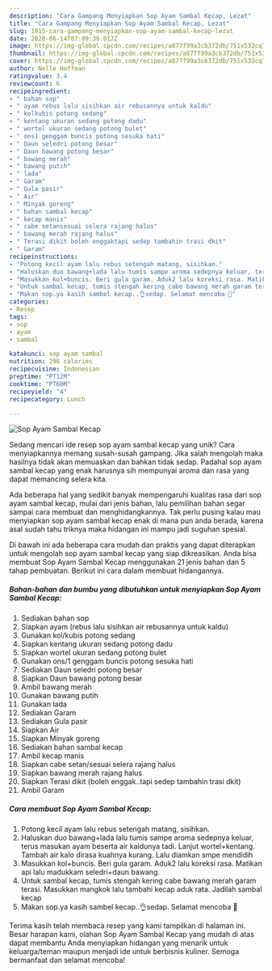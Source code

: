```yaml
---
description: "Cara Gampang Menyiapkan Sop Ayam Sambal Kecap, Lezat"
title: "Cara Gampang Menyiapkan Sop Ayam Sambal Kecap, Lezat"
slug: 1915-cara-gampang-menyiapkan-sop-ayam-sambal-kecap-lezat
date: 2020-06-14T07:09:39.012Z
image: https://img-global.cpcdn.com/recipes/a877f99a3cb372db/751x532cq70/sop-ayam-sambal-kecap-foto-resep-utama.jpg
thumbnail: https://img-global.cpcdn.com/recipes/a877f99a3cb372db/751x532cq70/sop-ayam-sambal-kecap-foto-resep-utama.jpg
cover: https://img-global.cpcdn.com/recipes/a877f99a3cb372db/751x532cq70/sop-ayam-sambal-kecap-foto-resep-utama.jpg
author: Nelle Hoffman
ratingvalue: 3.4
reviewcount: 6
recipeingredient:
- " bahan sop"
- " ayam rebus lalu sisihkan air rebusannya untuk kaldu"
- " kolkubis potong sedang"
- " kentang ukuran sedang potong dadu"
- " wortel ukuran sedang potong bulet"
- " ons1 genggam buncis potong sesuka hati"
- " Daun seledri potong besar"
- " Daun bawang potong besar"
- " bawang merah"
- " bawang putih"
- " lada"
- " Garam"
- " Gula pasir"
- " Air"
- " Minyak goreng"
- " bahan sambal kecap"
- " kecap manis"
- " cabe setansesuai selera rajang halus"
- " bawang merah rajang halus"
- " Terasi dikit boleh enggaktapi sedep tambahin trasi dkit"
- " Garam"
recipeinstructions:
- "Potong kecil ayam lalu rebus setengah matang, sisihkan."
- "Haluskan duo bawang+lada lalu tumis sampe aroma sedepnya keluar, terus masukan ayam beserta air kaldunya tadi. Lanjut wortel+kentang. Tambah air kalo dirasa kuahnya kurang. Lalu diamkan smpe mendidih"
- "Masukkan kol+buncis. Beri gula garam. Aduk2 lalu koreksi rasa. Matikan api lalu madukkam seledri+daun bawang."
- "Untuk sambal kecap, tumis stengah kering cabe bawang merah garam terasi. Masukkan mangkok lalu tambahi kecap aduk rata. Jadilah sambal kecap"
- "Makan sop.ya kasih sambel kecap..👌sedap. Selamat mencoba 🙏"
categories:
- Resep
tags:
- sop
- ayam
- sambal

katakunci: sop ayam sambal 
nutrition: 296 calories
recipecuisine: Indonesian
preptime: "PT12M"
cooktime: "PT60M"
recipeyield: "4"
recipecategory: Lunch

---
```



![Sop Ayam Sambal Kecap](https://img-global.cpcdn.com/recipes/a877f99a3cb372db/751x532cq70/sop-ayam-sambal-kecap-foto-resep-utama.jpg)

Sedang mencari ide resep sop ayam sambal kecap yang unik? Cara menyiapkannya memang susah-susah gampang. Jika salah mengolah maka hasilnya tidak akan memuaskan dan bahkan tidak sedap. Padahal sop ayam sambal kecap yang enak harusnya sih mempunyai aroma dan rasa yang dapat memancing selera kita.



Ada beberapa hal yang sedikit banyak mempengaruhi kualitas rasa dari sop ayam sambal kecap, mulai dari jenis bahan, lalu pemilihan bahan segar sampai cara membuat dan menghidangkannya. Tak perlu pusing kalau mau menyiapkan sop ayam sambal kecap enak di mana pun anda berada, karena asal sudah tahu triknya maka hidangan ini mampu jadi suguhan spesial.


Di bawah ini ada beberapa cara mudah dan praktis yang dapat diterapkan untuk mengolah sop ayam sambal kecap yang siap dikreasikan. Anda bisa membuat Sop Ayam Sambal Kecap menggunakan 21 jenis bahan dan 5 tahap pembuatan. Berikut ini cara dalam membuat hidangannya.

<!--inarticleads1-->

##### Bahan-bahan dan bumbu yang dibutuhkan untuk menyiapkan Sop Ayam Sambal Kecap:

1. Sediakan  bahan sop
1. Siapkan  ayam (rebus lalu sisihkan air rebusannya untuk kaldu)
1. Gunakan  kol/kubis potong sedang
1. Siapkan  kentang ukuran sedang potong dadu
1. Siapkan  wortel ukuran sedang potong bulet
1. Gunakan  ons/1 genggam buncis potong sesuka hati
1. Sediakan  Daun seledri potong besar
1. Siapkan  Daun bawang potong besar
1. Ambil  bawang merah
1. Gunakan  bawang putih
1. Gunakan  lada
1. Sediakan  Garam
1. Sediakan  Gula pasir
1. Siapkan  Air
1. Siapkan  Minyak goreng
1. Sediakan  bahan sambal kecap
1. Ambil  kecap manis
1. Siapkan  cabe setan/sesuai selera rajang halus
1. Siapkan  bawang merah rajang halus
1. Siapkan  Terasi dikit (boleh enggak..tapi sedep tambahin trasi dkit)
1. Ambil  Garam




<!--inarticleads2-->

##### Cara membuat Sop Ayam Sambal Kecap:

1. Potong kecil ayam lalu rebus setengah matang, sisihkan.
1. Haluskan duo bawang+lada lalu tumis sampe aroma sedepnya keluar, terus masukan ayam beserta air kaldunya tadi. Lanjut wortel+kentang. Tambah air kalo dirasa kuahnya kurang. Lalu diamkan smpe mendidih
1. Masukkan kol+buncis. Beri gula garam. Aduk2 lalu koreksi rasa. Matikan api lalu madukkam seledri+daun bawang.
1. Untuk sambal kecap, tumis stengah kering cabe bawang merah garam terasi. Masukkan mangkok lalu tambahi kecap aduk rata. Jadilah sambal kecap
1. Makan sop.ya kasih sambel kecap..👌sedap. Selamat mencoba 🙏




Terima kasih telah membaca resep yang kami tampilkan di halaman ini. Besar harapan kami, olahan Sop Ayam Sambal Kecap yang mudah di atas dapat membantu Anda menyiapkan hidangan yang menarik untuk keluarga/teman maupun menjadi ide untuk berbisnis kuliner. Semoga bermanfaat dan selamat mencoba!
